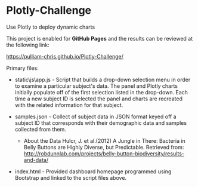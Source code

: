 # Plotly-Challenge
Use Plotly to deploy dynamic charts

This project is enabled for **GitHub Pages** and the results can be reviewed at the following link:

https://pulliam-chris.github.io/Plotly-Challenge/

Primary files:
* static\js\app.js - Script that builds a drop-down selection menu in order to examine a particular subject's data.  The panel and Plotly charts initially populate off of the first selection listed in the drop-down.  Each time a new subject ID is selected the panel and charts are recreated with the related information for that subject.

* samples.json - Collect of subject data in JSON format keyed off a subject ID that corresponds with their demographic data and samples collected from them.

  * About the Data
  Hulcr, J. et al.(2012) A Jungle in There: Bacteria in Belly Buttons are Highly Diverse, but Predictable. Retrieved from: http://robdunnlab.com/projects/belly-button-biodiversity/results-and-data/

* index.html - Provided dashboard homepage programmed using Bootstrap and linked to the script files above.
